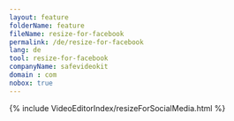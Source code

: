 ```yaml
---
layout: feature
folderName: feature
fileName: resize-for-facebook
permalink: /de/resize-for-facebook
lang: de
tool: resize-for-facebook
companyName: safevideokit
domain : com
nobox: true
---
```


{% include VideoEditorIndex/resizeForSocialMedia.html %}

   
